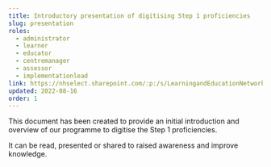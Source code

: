 ```yaml
---
title: Introductory presentation of digitising Step 1 proficiencies
slug: presentation
roles:
  - administrator
  - learner
  - educator
  - centremanager
  - assessor
  - implementationlead
link: https://nhselect.sharepoint.com/:p:/s/LearningandEducationNetworks/DSP/EaKxauAM9m9BuExTBoc7OHcBvnkspAexp582fcLwHu5ZKA
updated: 2022-08-16
order: 1
---
```

This document has been created to provide an initial introduction and overview of our programme to digitise the Step 1 proficiencies​.

It can be read, presented or shared to raised awareness and improve knowledge​.